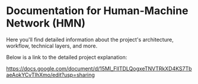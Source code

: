 # Documentation for Human-Machine Network (HMN)

Here you'll find detailed information about the project's architecture, workflow, technical layers, and more.

Below is a link to the detailed project explanation:

<https://docs.google.com/document/d/15Ml_FlITDLQogxeTNVTRkXD4KS7TbaeAokYCvTIhXmo/edit?usp=sharing>
